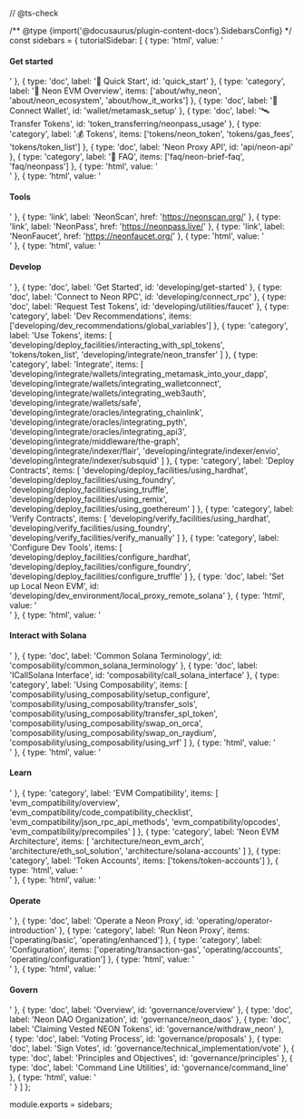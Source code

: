 // @ts-check

/** @type {import('@docusaurus/plugin-content-docs').SidebarsConfig} */
const sidebars = {
  tutorialSidebar: [
    { type: 'html', value: '<h4 class="sidebar-menu-title">Get started</h4>' },
    {
      type: 'doc',
      label: '🏓 Quick Start',
      id: 'quick_start'
    },
    {
      type: 'category',
      label: '🧬 Neon EVM Overview',
      items: ['about/why_neon', 'about/neon_ecosystem', 'about/how_it_works']
    },
    {
      type: 'doc',
      label: '🔑 Connect Wallet',
      id: 'wallet/metamask_setup'
    },
    {
      type: 'doc',
      label: '🛰 Transfer Tokens',
      id: 'token_transferring/neonpass_usage'
    },
    {
      type: 'category',
      label: '💰 Tokens',
      items: ['tokens/neon_token', 'tokens/gas_fees', 'tokens/token_list']
    },
    { type: 'doc', label: 'Neon Proxy API', id: 'api/neon-api' },
    {
      type: 'category',
      label: '💬 FAQ',
      items: ['faq/neon-brief-faq', 'faq/neonpass']
    },
    { type: 'html', value: '<div class="sidebar-menu-divider"/>' },
    { type: 'html', value: '<h4 class="sidebar-menu-title">Tools</h4>' },
    { type: 'link', label: 'NeonScan', href: 'https://neonscan.org/' },
    { type: 'link', label: 'NeonPass', href: 'https://neonpass.live/' },
    { type: 'link', label: 'NeonFaucet', href: 'https://neonfaucet.org/' },
    { type: 'html', value: '<div class="sidebar-menu-divider"/>' },
    { type: 'html', value: '<h4 class="sidebar-menu-title">Develop</h4>' },
    {
      type: 'doc',
      label: 'Get Started',
      id: 'developing/get-started'
    },
    {
      type: 'doc',
      label: 'Connect to Neon RPC',
      id: 'developing/connect_rpc'
    },
    {
      type: 'doc',
      label: 'Request Test Tokens',
      id: 'developing/utilities/faucet'
    },
    {
      type: 'category',
      label: 'Dev Recommendations',
      items: ['developing/dev_recommendations/global_variables']
    },
    {
      type: 'category',
      label: 'Use Tokens',
      items: [
        'developing/deploy_facilities/interacting_with_spl_tokens',
        'tokens/token_list',
        'developing/integrate/neon_transfer'
      ]
    },
    {
      type: 'category',
      label: 'Integrate',
      items: [
        'developing/integrate/wallets/integrating_metamask_into_your_dapp',
        'developing/integrate/wallets/integrating_walletconnect',
        'developing/integrate/wallets/integrating_web3auth',
        'developing/integrate/wallets/safe',
        'developing/integrate/oracles/integrating_chainlink',
        'developing/integrate/oracles/integrating_pyth',
        'developing/integrate/oracles/integrating_api3',
        'developing/integrate/middleware/the-graph',
        'developing/integrate/indexer/flair',
        'developing/integrate/indexer/envio',
        'developing/integrate/indexer/subsquid'
      ]
    },
    {
      type: 'category',
      label: 'Deploy Contracts',
      items: [
        'developing/deploy_facilities/using_hardhat',
        'developing/deploy_facilities/using_foundry',
        'developing/deploy_facilities/using_truffle',
        'developing/deploy_facilities/using_remix',
        'developing/deploy_facilities/using_goethereum'
      ]
    },
    {
      type: 'category',
      label: 'Verify Contracts',
      items: [
        'developing/verify_facilities/using_hardhat',
        'developing/verify_facilities/using_foundry',
        'developing/verify_facilities/verify_manually'
      ]
    },
    {
      type: 'category',
      label: 'Configure Dev Tools',
      items: [
        'developing/deploy_facilities/configure_hardhat',
        'developing/deploy_facilities/configure_foundry',
        'developing/deploy_facilities/configure_truffle'
      ]
    },
    {
      type: 'doc',
      label: 'Set up Local Neon EVM',
      id: 'developing/dev_environment/local_proxy_remote_solana'
    },
    { type: 'html', value: '<div class="sidebar-menu-divider"/>' },
    { type: 'html', value: '<h4 class="sidebar-menu-title">Interact with Solana</h4>' },
    {
      type: 'doc',
      label: 'Common Solana Terminology',
      id: 'composability/common_solana_terminology'
    },
    {
      type: 'doc',
      label: 'ICallSolana Interface',
      id: 'composability/call_solana_interface'
    },
    {
      type: 'category',
      label: 'Using Composability',
      items: [
        'composability/using_composability/setup_configure',
        'composability/using_composability/transfer_sols',
        'composability/using_composability/transfer_spl_token',
        'composability/using_composability/swap_on_orca',
        'composability/using_composability/swap_on_raydium',
        'composability/using_composability/using_vrf'
      ]
    },
    { type: 'html', value: '<div class="sidebar-menu-divider"/>' },
    { type: 'html', value: '<h4 class="sidebar-menu-title">Learn</h4>' },
    {
      type: 'category',
      label: 'EVM Compatibility',
      items: [
        'evm_compatibility/overview',
        'evm_compatibility/code_compatibility_checklist',
        'evm_compatibility/json_rpc_api_methods',
        'evm_compatibility/opcodes',
        'evm_compatibility/precompiles'
      ]
    },
    {
      type: 'category',
      label: 'Neon EVM Architecture',
      items: [
        'architecture/neon_evm_arch',
        'architecture/eth_sol_solution',
        'architecture/solana-accounts'
      ]
    },
    {
      type: 'category',
      label: 'Token Accounts',
      items: ['tokens/token-accounts']
    },
    { type: 'html', value: '<div class="sidebar-menu-divider"/>' },
    { type: 'html', value: '<h4 class="sidebar-menu-title">Operate</h4>' },
    {
      type: 'doc',
      label: 'Operate a Neon Proxy',
      id: 'operating/operator-introduction'
    },
    {
      type: 'category',
      label: 'Run Neon Proxy',
      items: ['operating/basic', 'operating/enhanced']
    },
    {
      type: 'category',
      label: 'Configuration',
      items: ['operating/transaction-gas', 'operating/accounts', 'operating/configuration']
    },
    { type: 'html', value: '<div class="sidebar-menu-divider"/>' },
    { type: 'html', value: '<h4 class="sidebar-menu-title">Govern</h4>' },
    {
      type: 'doc',
      label: 'Overview',
      id: 'governance/overview'
    },
    {
      type: 'doc',
      label: 'Neon DAO Organization',
      id: 'governance/neon_daos'
    },
    {
      type: 'doc',
      label: 'Claiming Vested NEON Tokens',
      id: 'governance/withdraw_neon'
    },    
    {
      type: 'doc',
      label: 'Voting Process',
      id: 'governance/proposals'
    },
    {
      type: 'doc',
      label: 'Sign Votes',
      id: 'governance/technical_implementation/vote'
    },
    {
      type: 'doc',
      label: 'Principles and Objectives',
      id: 'governance/principles'
    },
    {
      type: 'doc',
      label: 'Command Line Utilities',
      id: 'governance/command_line'
    },
    { type: 'html', value: '<div class="sidebar-menu-divider"/>' }
  ]
};

module.exports = sidebars;
